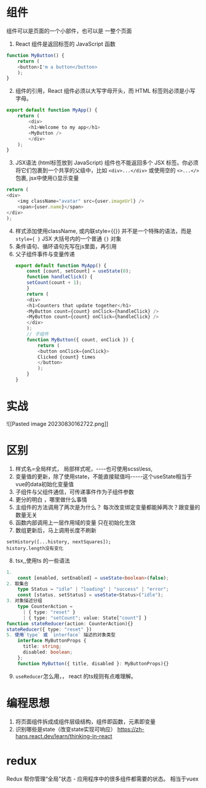 # 组件
组件可以是页面的一个小部件，也可以是 一整个页面
1. React 组件是返回标签的 JavaScript 函数
```js
function MyButton() {  
	return (  
	<button>I'm a button</button>  
	);  
}
```
2. 组件的引用，React 组件必须以大写字母开头，而 HTML 标签则必须是小写字母。
```js
export default function MyApp() {  
	return (  
		<div>  
		<h1>Welcome to my app</h1>  
		<MyButton />  
		</div>  
	);  
}
```

3. JSX语法 (html标签放到 JavaScript)
	组件也不能返回多个 JSX 标签。你必须将它们包裹到一个共享的父级中，比如 `<div>...</div>` 或使用空的 `<>...</>` 包裹,
	jsx中使用{}显示变量
```js
return ( 
<div>
	<img className="avatar" src={user.imageUrl} />  
	<span>{user.name}</span>
</div>
);
```
4. 样式添加使用className,  或内联style={{}} 并不是一个特殊的语法，而是 `style={ }` JSX 大括号内的一个普通 `{}` 对象  
5. 条件语句、循环语句先写在js里面，再引用
6. 父子组件事件与变量传递
	```js
	export default function MyApp() {  
		const [count, setCount] = useState(0);  
		function handleClick() {  
		setCount(count + 1);  
		}  
		return (  
		<div>  
		<h1>Counters that update together</h1>  
		<MyButton count={count} onClick={handleClick} />  
		<MyButton count={count} onClick={handleClick} />  
		</div>  
		); 
		// 子组件
		function MyButton({ count, onClick }) {  
			return (  
			<button onClick={onClick}>  
			Clicked {count} times  
			</button>  
			);  
		}
	}
	```


# 实战
![[Pasted image 20230830162722.png]]

# 区别
1. 样式名=全局样式， 局部样式呢，----也可使用scss\less,
2. 变量值的更新，除了使用state，不能直接赋值吗-----这个useState相当于vue的data初始化变量值
3. 子组件与父组件通信，可传递事件作为子组件参数
4. 更分的明白 ，哪里做什么事情
5. 主组件的方法调用了两次是为什么？ 每次改变绑定变量都能掉两次？跟变量的数量无关
6. 函数内部调用上一层作用域的变量 只在初始化生效
7. 数组更新后，马上调用长度不刷新
```
setHistory([...history, nextSquares]);
history.length没有变化
```
8. tsx,,使用ts 的一些语法
```ts
1. 
	const [enabled, setEnabled] = useState<boolean>(false);
2. 取集合
	type Status = "idle" | "loading" | "success" | "error";  
	const [status, setStatus] = useState<Status>("idle");
3. 对象描述分组
	type CounterAction =
	  | { type: "reset" }
	  | { type: "setCount"; value: State["count"] }
function stateReducer(action: CounterAction){}
stateReducer({ type: "reset" })
5. 使用`type` 或 `interface` 描述的对象类型
	interface MyButtonProps {
	  title: string;
	  disabled: boolean;
	};
	function MyButton({ title, disabled }: MyButtonProps){}


```
9. `useReducer`怎么用，， react 的ts规则有点难理解。
# 编程思想
1. 将页面组件拆成成组件层级结构，组件即函数，元素即变量
2. 识别哪些是state（改变state实现可响应）
https://zh-hans.react.dev/learn/thinking-in-react



# redux
Redux 帮你管理“全局”状态 - 应用程序中的很多组件都需要的状态。
相当于vuex
